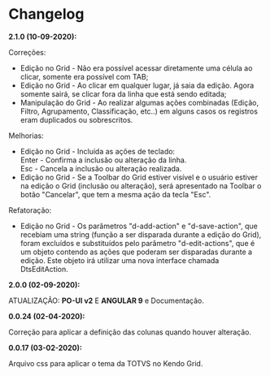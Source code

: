 # Changelog

**2.1.0 (10-09-2020):**

Correções:
- Edição no Grid - Não era possível acessar diretamente uma célula ao clicar, somente era possível com TAB;
- Edição no Grid - Ao clicar em qualquer lugar, já saia da edição. Agora somente sairá, se clicar fora da linha que está sendo editada;
- Manipulação do Grid - Ao realizar algumas ações combinadas (Edição, Filtro, Agrupamento, Classificação, etc..) em alguns casos os registros eram duplicados ou sobrescritos. 

Melhorias:
- Edição no Grid - Incluída as ações de teclado:<br>
Enter - Confirma a inclusão ou alteração da linha.<br>
Esc - Cancela a inclusão ou alteração realizada.	
- Edição no Grid - Se a Toolbar do Grid estiver visível e o usuário estiver na edição o Grid (inclusão ou alteração), será apresentado na Toolbar o botão "Cancelar", que tem a mesma ação da tecla "Esc".

Refatoração:
- Edição no Grid - Os parâmetros "d-add-action" e "d-save-action", que recebiam uma string (função a ser disparada durante a edição do Grid), foram excluídos e substituídos pelo parâmetro "d-edit-actions", que é um objeto contendo as ações que poderam ser disparadas durante a edição. Este objeto irá utilizar uma nova interface chamada DtsEditAction.

**2.0.0 (02-09-2020):**

ATUALIZAÇÃO: **PO-UI v2** E **ANGULAR 9** e Documentação.

**0.0.24 (02-04-2020):**

Correção para aplicar a definição das colunas quando houver alteração.

**0.0.17 (03-02-2020):** 

Arquivo css para aplicar o tema da TOTVS no Kendo Grid.
